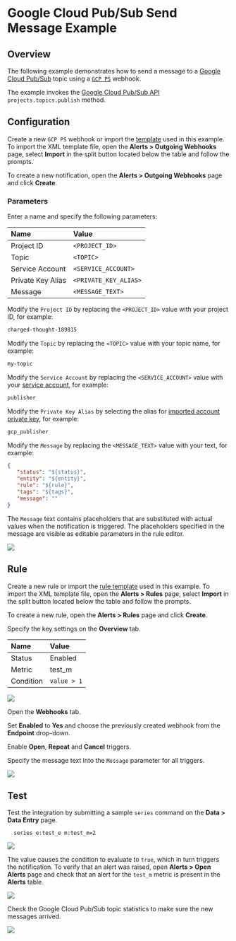 # Google Cloud Pub/Sub Send Message Example

## Overview

The following example demonstrates how to send a message to a [Google Cloud Pub/Sub](https://cloud.google.com/pubsub/docs/reference/rest/v1/projects.topics/publish) topic using a [`GCP PS`](gcp-ps.md) webhook.

The example invokes the [Google Cloud Pub/Sub API](https://cloud.google.com/pubsub/docs/reference/rest/v1/projects.topics/publish) `projects.topics.publish` method.

## Configuration

Create a new `GCP PS` webhook or import the [template](./resources/gcp-ps-notification.xml) used in this example. To import the XML template file, open the **Alerts > Outgoing Webhooks** page, select **Import** in the split button located below the table and follow the prompts.

To create a new notification, open the **Alerts > Outgoing Webhooks** page and click **Create**.

### Parameters

Enter a name and specify the following parameters:

| **Name** | **Value** |
| :--- | :--- |
| Project ID | `<PROJECT_ID>` |
| Topic | `<TOPIC>` |
| Service Account | `<SERVICE_ACCOUNT>` |
| Private Key Alias | `<PRIVATE_KEY_ALIAS>` |
| Message | `<MESSAGE_TEXT>`|

Modify the `Project ID` by replacing the `<PROJECT_ID>` value with your project ID, for example:

```txt
charged-thought-189815
```

Modify the `Topic` by replacing the `<TOPIC>` value with your topic name, for example:

```txt
my-topic
```

Modify the `Service Account` by replacing the `<SERVICE_ACCOUNT>` value with your [service account](gcp-service-account-key.md#create-service-account), for example:

```txt
publisher
```

Modify the `Private Key Alias` by selecting the alias for [imported account private key](gcp-service-account-key.md#import-accounts-private-key), for example:

```txt
gcp_publisher
```

Modify the `Message` by replacing the `<MESSAGE_TEXT>` value with your text, for example:

```json
{
   "status": "${status}",
   "entity": "${entity}",
   "rule": "${rule}",
   "tags": "${tags}",
   "message": ""
}
```

The `Message` text contains placeholders that are substituted with actual values when the notification is triggered. The placeholders specified in the message are visible as editable parameters in the rule editor.

![](./images/gcp_ps_message_notification_config.png)

## Rule

Create a new rule or import the [rule template](./resources/azure-sb-message-rule.xml) used in this example. To import the XML template file, open the **Alerts > Rules** page, select **Import** in the split button located below the table and follow the prompts.

To create a new rule, open the **Alerts > Rules** page and click **Create**.

Specify the key settings on the **Overview** tab.

| **Name** | **Value** |
| :-------- | :---- |
| Status | Enabled |
| Metric | test_m |
| Condition | `value > 1` |

![](./images/rule_overview.png)

Open the **Webhooks** tab.

Set **Enabled** to **Yes** and choose the previously created webhook from the **Endpoint** drop-down.

Enable **Open**, **Repeat** and **Cancel** triggers.

Specify the message text into the `Message` parameter for all triggers.

![](./images/gcp_ps_message_rule_notification.png)

## Test

Test the integration by submitting a sample `series` command on the **Data > Data Entry** page.

```ls
  series e:test_e m:test_m=2
```

![](./images/rule_test_commands.png)

The value causes the condition to evaluate to `true`, which in turn triggers the notification.
To verify that an alert was raised, open **Alerts > Open Alerts** page and check that an alert for the `test_m` metric is present in the **Alerts** table.

![](./images/gcp_ps_message_alert_open.png)

Check the Google Cloud Pub/Sub topic statistics to make sure the new messages arrived.

![](./images/gcp_ps_message_test.png)
